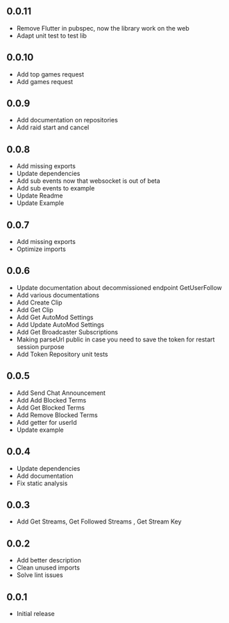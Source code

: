 ## 0.0.11
* Remove Flutter in pubspec, now the library work on the web
* Adapt unit test to test lib

## 0.0.10
* Add top games request
* Add games request

## 0.0.9
* Add documentation on repositories
* Add raid start and cancel

## 0.0.8

* Add missing exports
* Update dependencies
* Add sub events now that websocket is out of beta
* Add sub events to example
* Update Readme
* Update Example

## 0.0.7

* Add missing exports
* Optimize imports

## 0.0.6

* Update documentation about decommissioned endpoint GetUserFollow
* Add various documentations
* Add Create Clip 
* Add Get Clip 
* Add Get AutoMod Settings  
* Add Update AutoMod Settings 
* Add Get Broadcaster Subscriptions 
* Making parseUrl public in case you need to save 
the token for restart session purpose
* Add Token Repository unit tests

## 0.0.5

* Add Send Chat Announcement
* Add Add Blocked Terms
* Add Get Blocked Terms
* Add Remove Blocked Terms
* Add getter for userId
* Update example

## 0.0.4

* Update dependencies
* Add documentation
* Fix static analysis

## 0.0.3

* Add Get Streams, Get Followed Streams , Get Stream Key

## 0.0.2

* Add better description
* Clean unused imports
* Solve lint issues

## 0.0.1

* Initial release
